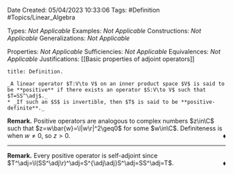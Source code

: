 <div class="topSpace"></div>

Date Created: 05/04/2023 10:33:06
Tags: #Definition #Topics/Linear_Algebra

Types: _Not Applicable_
Examples: _Not Applicable_
Constructions: _Not Applicable_
Generalizations: _Not Applicable_

Properties: _Not Applicable_
Sufficiencies: _Not Applicable_
Equivalences: _Not Applicable_
Justifications: [[Basic properties of adjoint operators]]

``` ad-Definition
title: Definition.

_A linear operator $T:V\to V$ on an inner product space $V$ is said to be **positive** if there exists an operator $S:V\to V$ such that $T=SS^\adj$._
* _If such an $S$ is invertible, then $T$ is said to be **positive-definite**._

```

**Remark.** Positive operators are analogous to complex numbers $z\in\C$ such that $z=w\bar{w}=\l|w\r|^2\geq0$ for some $w\in\C$. Definiteness is when $w\neq0$, so $z>0$.<span style="float:right;">$\blacklozenge$</span>

---

**Remark.** Every positive operator is self-adjoint since $T^\adj=\l(SS^\adj\r)^\adj=S^{\adj\adj}S^\adj=SS^\adj=T$.<span style="float:right;">$\blacklozenge$</span>
